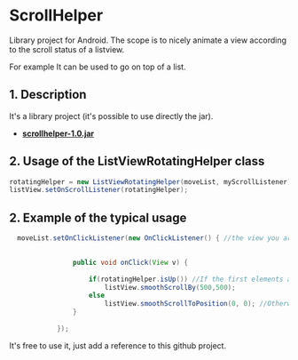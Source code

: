 ScrollHelper
============

Library project for Android. The scope is to nicely  animate a view according to the scroll status of a listview. 

For example It can be used to go on top of a list.



## 1. Description
It's a library project (it's possible to use directly the jar).
* **[scrollhelper-1.0.jar](https://dl.dropboxusercontent.com/u/854176/ScrollHelper/scrollhelper.jar)**
 


## 2. Usage of the ListViewRotatingHelper class
``` java
rotatingHelper = new ListViewRotatingHelper(moveList, myScrollListener); //myScrollListener can be null if you don't use any listener on the listview
listView.setOnScrollListener(rotatingHelper);

```

## 2. Example of the typical usage
``` java
  moveList.setOnClickListener(new OnClickListener() { //the view you are passing to the ListViewRotatingHelper
  	   	   	 

				public void onClick(View v) {
					
					if(rotatingHelper.isUp()) //If the first elements are shown, just go down with the list
						listView.smoothScrollBy(500,500);
					else
						listView.smoothScrollToPosition(0, 0); //Otherwise go up to the first element of the listview
				}
				
			});

```

It's free to use it, just add a reference to this github project.
